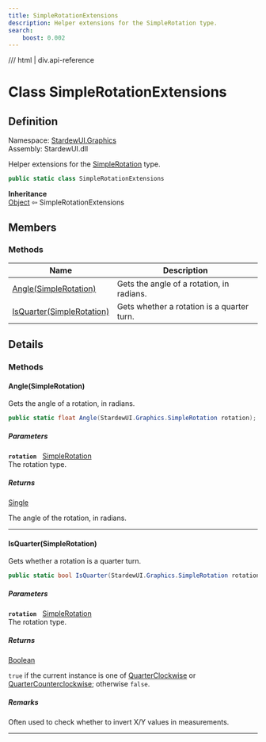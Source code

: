 ```yaml
---
title: SimpleRotationExtensions
description: Helper extensions for the SimpleRotation type.
search:
    boost: 0.002
---
```


<link rel="stylesheet" href="/StardewUI/stylesheets/reference.css" />

/// html | div.api-reference

# Class SimpleRotationExtensions

## Definition

<div class="api-definition" markdown>

Namespace: [StardewUI.Graphics](index.md)  
Assembly: StardewUI.dll  

</div>

Helper extensions for the [SimpleRotation](simplerotation.md) type.

```cs
public static class SimpleRotationExtensions
```

**Inheritance**  
[Object](https://learn.microsoft.com/en-us/dotnet/api/system.object) ⇦ SimpleRotationExtensions

## Members

### Methods

 | Name | Description |
| --- | --- |
| [Angle(SimpleRotation)](#anglesimplerotation) | Gets the angle of a rotation, in radians. | 
| [IsQuarter(SimpleRotation)](#isquartersimplerotation) | Gets whether a rotation is a quarter turn. | 

## Details

### Methods

#### Angle(SimpleRotation)

Gets the angle of a rotation, in radians.

```cs
public static float Angle(StardewUI.Graphics.SimpleRotation rotation);
```

##### Parameters

**`rotation`** &nbsp; [SimpleRotation](simplerotation.md)  
The rotation type.

##### Returns

[Single](https://learn.microsoft.com/en-us/dotnet/api/system.single)

  The angle of the rotation, in radians.

-----

#### IsQuarter(SimpleRotation)

Gets whether a rotation is a quarter turn.

```cs
public static bool IsQuarter(StardewUI.Graphics.SimpleRotation rotation);
```

##### Parameters

**`rotation`** &nbsp; [SimpleRotation](simplerotation.md)  
The rotation type.

##### Returns

[Boolean](https://learn.microsoft.com/en-us/dotnet/api/system.boolean)

  `true` if the current instance is one of [QuarterClockwise](simplerotation.md#quarterclockwise) or [QuarterCounterclockwise](simplerotation.md#quartercounterclockwise); otherwise `false`.

##### Remarks

Often used to check whether to invert X/Y values in measurements.

-----

